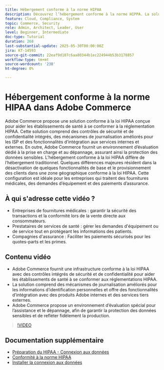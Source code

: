 ```yaml
---
title: Hébergement conforme à la norme HIPAA
description: Découvrez l’hébergement conforme à la norme HIPPA. La solution conforme à la norme HIPAA d’Adobe Commerce garantit aux établissements de santé un commerce électronique sécurisé et conforme.
feature: Cloud, Compliance, System
topic: Commerce, Security
role: Admin, Architect, Leader, User
level: Beginner, Intermediate
doc-type: Tutorial
duration: 268
last-substantial-update: 2025-05-30T00:00:00Z
jira: KT-14593
source-git-commit: 22eaf9d107c6aa80344b1ec224944b53b3178857
workflow-type: tm+mt
source-wordcount: '238'
ht-degree: 0%

---
```



# Hébergement conforme à la norme HIPAA dans Adobe Commerce

Adobe Commerce propose une solution conforme à la loi HIPAA conçue pour aider les établissements de santé à se conformer à la réglementation HIPAA. Cette solution comprend des contrôles de sécurité et de confidentialité intégrés, des mécanismes de journalisation améliorés pour les ISP et des fonctionnalités d’intégration aux services internes et externes. En outre, Adobe Commerce fournit un environnement d’évaluation dédié à la prise en charge et au dépannage, assurant ainsi la protection des données sensibles. L’hébergement conforme à la loi HIPAA diffère de l’hébergement traditionnel. Quelques différences majeures résident dans la désactivation de quelques fonctionnalités de base et le provisionnement des clients dans une zone géographique conforme à la loi HIPAA. Cette configuration est idéale pour les entreprises qui traitent des fournitures médicales, des demandes d’équipement et des paiements d’assurance.

## À qui s&#39;adresse cette vidéo ?

* Entreprises de fournitures médicales : garantir la sécurité des transactions et la conformité lors de la vente directe aux consommateurs.
* Prestataires de services de santé : gérer les demandes d&#39;équipement ou de service tout en protégeant les informations des patients.
* Compagnies d&#39;assurance : Faciliter les paiements sécurisés pour les quotes-parts et les primes.

## Contenu vidéo

* Adobe Commerce fournit une infrastructure conforme à la loi HIPAA avec des contrôles intégrés de sécurité et de confidentialité pour aider les établissements de santé à se conformer aux réglementations HIPAA.
* La solution comprend des mécanismes de journalisation améliorés pour les informations d’identification personnelles et offre des fonctionnalités d’intégration avec des produits Adobe internes et des services tiers externes.
* Adobe Commerce propose un environnement d’évaluation spécial pour l’assistance et le dépannage, afin de garantir la protection des données sensibles et de refléter fidèlement la production.

>[!VIDEO](https://video.tv.adobe.com/v/3463177/?learn=on&enablevpops)

## Documentation supplémentaire

* [Préparation du HIPAA - Connexion aux données](https://experienceleague.adobe.com/fr/docs/commerce/data-connection/hipaa-readiness)
* [Conformité à la norme HIPAA](https://experienceleague.adobe.com/fr/docs/commerce-admin/start/compliance/hipaa-ready-service/overview)
* [Installer la connexion aux données](https://experienceleague.adobe.com/fr/docs/commerce/data-connection/fundamentals/install)

